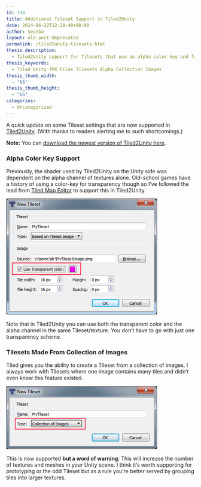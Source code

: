 ```yaml
---
id: 738
title: Additional Tileset Support in Tiled2Unity
date: 2014-06-22T12:29:40+00:00
author: Seanba
layout: old-post-deprecated
permalink: /tiled2unity-tilesets.html
thesis_description:
  - Tiled2Unity support for Tilesets that use an alpha color key and for Tilesets that are made up out of a collection of images.
thesis_keywords:
  - Tiled Unity TMX Files Tilesets Alpha Collection Images
thesis_thumb_width:
  - "66"
thesis_thumb_height:
  - "66"
categories:
  - Uncategorized
---
```

A quick update on some Tileset settings that are now supported in <a title="Tiled2Unity: Tiled TMX file support in Unity" href="{{ '/introtiled2unity/' | relative_url }}.html" target="_blank">Tiled2Unity</a>. (With thanks to readers alerting me to such shortcomings.)

**Note:** You can <a title="Tiled2Unity Download Page" href="{{ '/Tiled2Unity/' | relative_url }}" target="_blank">download the newest version of Tiled2Unity here</a>.

### Alpha Color Key Support

Previously, the shader used by Tiled2Unity on the Unity side was dependent on the alpha channel of textures alone. Old-school games have a history of using a color-key for transparency though so I’ve followed the lead from <a title="Tiled Map Editor" href="http://www.mapeditor.org/" target="_blank">Tiled Map Editor</a> to support this in Tiled2Unity.

<img title="Tranparent Color" style="border-top: 0px; border-right: 0px; background-image: none; border-bottom: 0px; padding-top: 0px; padding-left: 0px; border-left: 0px; display: inline; padding-right: 0px" border="0" alt="Tranparent color Tiled supported in Tiled2Unity" src="/assets/wp-content/uploads/2014/06/tileset-alpha-color.png" width="403" height="310" />

Note that in Tiled2Unity you can use both the transparent color and the alpha channel in the same Tileset/texture. You don’t have to go with just one transparency scheme.

### Tilesets Made From Collection of Images

Tiled gives you the ability to create a Tileset from a collection of images. I always work with Tilesets where one image contains many tiles and didn’t even know this feature existed.

<img title="Tiled Tileset from Collection of Images" style="border-top: 0px; border-right: 0px; background-image: none; border-bottom: 0px; padding-top: 0px; padding-left: 0px; border-left: 0px; display: inline; padding-right: 0px" border="0" alt="Tiled Tileset from Collection of Images" src="/assets/wp-content/uploads/2014/06/tileset-collection.png" width="403" height="168" />

This is now supported **but a word of warning**: This will increase the number of textures and meshes in your Unity scene. I think it’s worth supporting for prototyping or the odd Tileset but as a rule you’re better served by grouping tiles into larger textures.